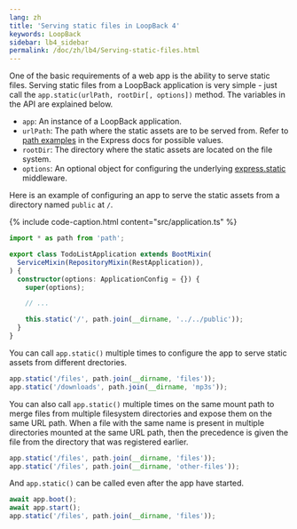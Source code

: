 ```yaml
---
lang: zh
title: 'Serving static files in LoopBack 4'
keywords: LoopBack
sidebar: lb4_sidebar
permalink: /doc/zh/lb4/Serving-static-files.html
---
```


One of the basic requirements of a web app is the ability to serve static files.
Serving static files from a LoopBack application is very simple - just call the
`app.static(urlPath, rootDir[, options])` method. The variables in the API are
explained below.

- `app`: An instance of a LoopBack application.
- `urlPath`: The path where the static assets are to be served from. Refer to
  [path examples](https://expressjs.com/en/4x/api.html#path-examples) in the
  Express docs for possible values.
- `rootDir`: The directory where the static assets are located on the file
  system.
- `options`: An optional object for configuring the underlying
  [express.static](https://expressjs.com/en/4x/api.html#express.static)
  middleware.

Here is an example of configuring an app to serve the static assets from a
directory named `public` at `/`.

{% include code-caption.html content="src/application.ts" %}

```ts
import * as path from 'path';

export class TodoListApplication extends BootMixin(
  ServiceMixin(RepositoryMixin(RestApplication)),
) {
  constructor(options: ApplicationConfig = {}) {
    super(options);

    // ...

    this.static('/', path.join(__dirname, '../../public'));
  }
}
```

You can call `app.static()` multiple times to configure the app to serve static
assets from different drectories.

```ts
app.static('/files', path.join(__dirname, 'files'));
app.static('/downloads', path.join(__dirname, 'mp3s'));
```

You can also call `app.static()` multiple times on the same mount path to merge
files from multiple filesystem directories and expose them on the same URL path.
When a file with the same name is present in multiple directories mounted at the
same URL path, then the precedence is given the file from the directory that was
registered earlier.

```ts
app.static('/files', path.join(__dirname, 'files'));
app.static('/files', path.join(__dirname, 'other-files'));
```

And `app.static()` can be called even after the app have started.

```ts
await app.boot();
await app.start();
app.static('/files', path.join(__dirname, 'files'));
```
